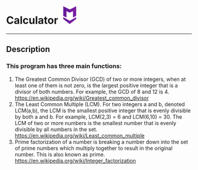 # Calculator    ![alt text](https://github.com/adam-p/markdown-here/raw/master/src/common/images/icon48.png "Calculator")
___
<h2>Description</h2>
<h3>This program has three main functions:</h3>

1) The Greatest Common Divisor (GCD) of two or more integers, when at least one of them is not zero, is the largest positive integer that is a divisor of both numbers. For example, the GCD of 8 and 12 is 4. https://en.wikipedia.org/wiki/Greatest_common_divisor
2) The Least Common Multiple (LCM). For two integers a and b, denoted LCM(a,b), the LCM is the smallest positive integer that is evenly divisible by both a and b. For example, LCM(2,3) = 6 and LCM(6,10) = 30. The LCM of two or more numbers is the smallest number that is evenly divisible by all numbers in the set. https://en.wikipedia.org/wiki/Least_common_multiple
3) Prime factorization of a number is breaking a number down into the set of prime numbers which multiply together to result in the original number. This is also known as prime. https://en.wikipedia.org/wiki/Integer_factorization
